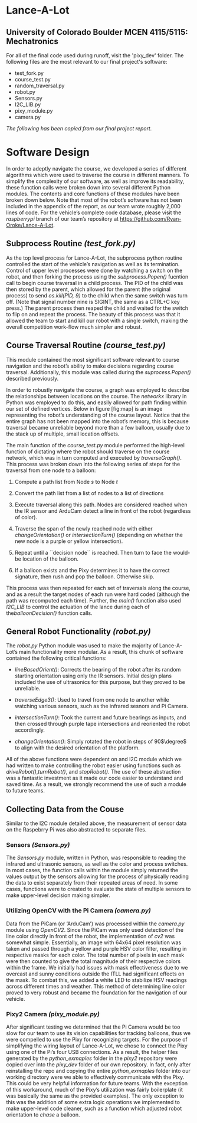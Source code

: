 # Lance-A-Lot
## University of Colorado Boulder MCEN 4115/5115: Mechatronics

For all of the final code used during runoff, visit the 'pixy_dev' folder. 
The following files are the most relevant to our final project's software:
 - test_fork.py
 - course_test.py
 - random_traversal.py
 - robot.py
 - Sensors.py
 - I2C_LIB.py
 - pixy_module.py
 - camera.py

*The following has been copied from our final project report.*

Software Design
===============

In order to adeptly navigate the course, we developed a series of
different algorithms which were used to traverse the course in different
manners. To simplify the complexity of our software, as well as improve
its readability, these function calls were broken down into several
different Python modules. The contents and core functions of these
modules have been broken down below. Note that most of the robot’s
software has not been included in the appendix of the report, as our
team wrote roughly 2,000 lines of code. For the vehicle’s complete code
database, please visit the *raspberrypi* branch of our team’s repository
at <https://github.com/Ryan-Oroke/Lance-A-Lot>.

Subprocess Routine *(test\_fork.py)*
------------------------------------

As the top level process for Lance-A-Lot, the subprocess python routine
controlled the start of the vehicle’s navigation as well as its
termination. Control of upper level processes were done by watching a
switch on the robot, and then forking the process using the
*subprocess.Popen()* fucntion call to begin course traversal in a child
process. The PID of the child was then stored by the parent, which
allowed for the parent (the original process) to send *os.kill(PID, 9)*
to the child when the same switch was turn off. (Note that signal number
nine is SIGINT, the same as a CTRL+C key press.) The parent process then
reaped the child and waited for the switch to flip on and repeat the
process. The beauty of this process was that it allowed the team to
start and kill our robot with a single switch, making the overall
competition work-flow much simpler and robust.

Course Traversal Routine *(course\_test.py)*
--------------------------------------------

This module contained the most significant software relevant to course
navigation and the robot’s ability to make decisions regarding course
traversal. Additionally, this module was called during the
*suprocess.Popen()* described previously.

In order to robustly navigate the course, a graph was employed to
describe the relationships between locations on the course. The
*networkx* library in Python was employed to do this, and easily allowed
for path finding within our set of defined vertices. Below in figure
[fig:map] is an image representing the robot’s understanding of the
course layout. Notice that the entire graph has not been mapped into the
robot’s memory, this is because traversal became unreliable beyond more
than a few balloon, usually due to the stack up of multiple, small
location offsets.

The main function of the *course\_test.py* module performed the
high-level function of dictating where the robot should traverse on the
course network, which was in turn computed and executed by
*traverseGraph()*. This process was broken down into the following
series of steps for the traversal from one node to a balloon:

1.  Compute a path list from Node $s$ to Node $t$

2.  Convert the path list from a list of nodes to a list of directions

3.  Execute traversal along this path. Nodes are considered reached when
    the IR sensor and ArduCam detect a line in front of the robot
    (regardless of color).

4.  Traverse the span of the newly reached node with either
    *changeOrientation()* or *intersectionTurn()* (depending on whether
    the new node is a purple or yellow intersection).

5.  Repeat until a \`\`decision node\`\` is reached. Then turn to face
    the would-be location of the balloon.

6.  If a balloon exists and the Pixy determines it to have the correct
    signature, then rush and pop the balloon. Otherwise skip.

This process was then repeated for each set of traversals along the
course, and as a result the target nodes of each run were hard coded
(although the path was recomputed each time). Further, the *main()*
function also used *I2C\_LIB* to control the actuation of the lance
during each of the*balloonDecision()* function calls.

General Robot Functionality *(robot.py)*
----------------------------------------

The *robot.py* Python module was used to make the majority of
Lance-A-Lot’s main functionality more modular. As a result, this chunk
of software contained the following critical functions:

-   *lineBasedOrient()*: Corrects the bearing of the robot after its
    random starting orientation using only the IR sensors. Initial
    design plans included the use of ultrasonics for this purpose, but
    they proved to be unreliable.

-   *traverseEdge3()*: Used to travel from one node to another while
    watching various sensors, such as the infrared sesnors and Pi
    Camera.

-   *intersectionTurn()*: Took the current and future bearings as
    inputs, and then crossed through purple tape intersections and
    reoriented the robot accordingly.

-   *changeOrientation()*: Simply rotated the robot in steps of
    90$\degree$ to align with the desired orientation of the platform.

All of the above functions were dependent on and I2C module which we had
written to make controlling the robot easier using functions such as
*driveRobot()*,*turnRobot()*, and *stopRobot()*. The use of these
abstraction was a fantastic investment as it made our code easier to
understand and saved time. As a result, we strongly recommend the use of
such a module to future teams.

Collecting Data from the Couse
------------------------------

Similar to the I2C module detailed above, the measurement of sensor data
on the Raspebrry Pi was also abstracted to separate files.

### Sensors *(Sensors.py)*

The *Sensors.py* module, written in Python, was responsible to reading
the infrared and ultrasonic sensors, as well as the color and process
switches. In most cases, the function calls within the module simply
returned the values output by the sensors allowing for the process of
physically reading the data to exist separately from their repeated
areas of need. In some cases, functions were to created to evaluate the
state of multiple sensors to make upper-level decision making simpler.

### Utilizing OpenCV with the Pi Camera *(camera.py)*

Data from the PiCam (or ‘ArduCam’) was processed within the *camera.py*
module using *OpenCV2*. Since the PiCam was only used detection of the
line color directly in front of the robot, the implementation of *cv2*
was somewhat simple. Essentially, an image with 64x64 pixel resolution
was taken and passed through a yellow and purple HSV color filter,
resulting in respective masks for each color. The total number of pixels
in each mask were then counted to give the total magnitude of their
respective colors within the frame. We initially had issues with mask
effectiveness due to we overcast and sunny conditions outside the ITLL
had significant effects on the mask. To combat this, we added a white
LED to stabilize HSV readings across different times and weather. This
method of determining line color proved to very robust and became the
foundation for the navigation of our vehicle.

### Pixy2 Camera *(pixy\_module.py)*

After significant testing we determined that the Pi Camera would be too
slow for our team to use its vision capabilities for tracking balloons,
thus we were compelled to use the Pixy for recognizing targets. For the
purpose of simplifying the wiring layout of Lance-A-Lot, we chose to
connect the Pixy using one of the Pi’s four USB connections. As a
result, the helper files generated by the *python\_exmaples* folder in
the *pixy2* repository were copied over into the *pixy\_dev* folder of
our own repository. In fact, only after reinstalling the repo and
copying the entire *python\_exmaples* folder into our working directory
were we able to effectively communicate with the Pixy. This could be
very helpful information for future teams. With the exception of this
workaround, much of the Pixy’s utilization was fairly boilerplate (it
was basically the same as the provided examples). The only exception to
this was the addition of some extra logic operations we implemented to
make upper-level code cleaner, such as a function which adjusted robot
orientation to *chase* a balloon.
